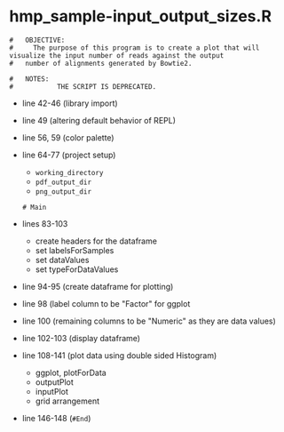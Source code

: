# hmp_sample-input_output_sizes.R

```
#   OBJECTIVE:
#	  The purpose of this program is to create a plot that will visualize the input number of reads against the output
#   number of alignments generated by Bowtie2.

#   NOTES:
#           THE SCRIPT IS DEPRECATED.
```

- line 42-46 (library import)
- line 49 (altering default behavior of REPL)
- line 56, 59 (color palette)
- line 64-77 (project setup)
  - `working_directory`
  - `pdf_output_dir`
  - `png_output_dir`
  
  ```# Main```
- lines 83-103
    - create headers for the dataframe
    - set labelsForSamples
    - set dataValues
    - set typeForDataValues
- line 94-95 (create dataframe for plotting)
- line 98 (label column to be "Factor" for ggplot
- line 100 (remaining columns to be "Numeric" as they are data values)
- line 102-103 (display dataframe)
- line 108-141 (plot data using double sided Histogram)
    - ggplot, plotForData
    - outputPlot
    - inputPlot
    - grid arrangement
 - line 146-148 (`#End`)
